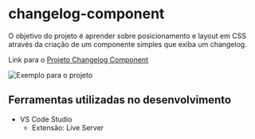 # changelog-component
O objetivo do projeto é aprender sobre posicionamento e layout em CSS através da criação de um componente simples que exiba um changelog.

Link para o [Projeto Changelog Component](https://roadmap.sh/projects/changelog-component)

![Exemplo para o projeto](https://assets.roadmap.sh/guest/changelog-component-1m86j.png)

## Ferramentas utilizadas no desenvolvimento
- VS Code Studio
    - Extensão: Live Server
